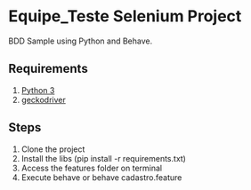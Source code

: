 # Equipe_Teste Selenium Project
BDD Sample using Python and Behave.

## Requirements

1. [Python 3](https://www.python.org/downloads/)
2. [geckodriver](https://github.com/mozilla/geckodriver/releases)

## Steps

1. Clone the project
2. Install the libs (pip install -r requirements.txt)
3. Access the features folder on terminal
4. Execute behave or behave cadastro.feature
